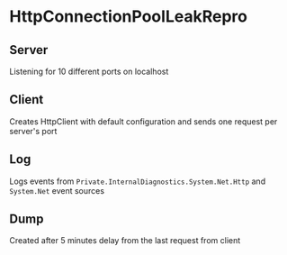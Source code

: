 # HttpConnectionPoolLeakRepro

## Server
  Listening for 10 different ports on localhost

## Client
  Creates HttpClient with default configuration and sends one request per server's port

## Log
  Logs events from `Private.InternalDiagnostics.System.Net.Http` and `System.Net` event sources

## Dump
  Created after 5 minutes delay from the last request from client
